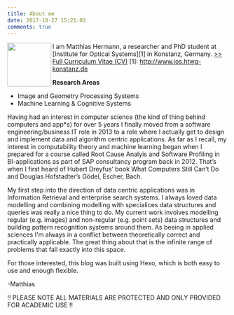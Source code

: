 ```yaml
---
title: About me
date: 2017-10-27 15:21:03
comments: true
---
```


<img src="/images/me.jpg" width="100" align="left">

I am Matthias Hermann, a researcher and PhD student at [Institute for Optical Systems][1] in Konstanz, Germany. [>> Full Curriculum Vitae (CV)](https://www.linkedin.com/in/matthias-hermann-44746994/)
[1]: http://www.ios.htwg-konstanz.de

**Research Areas**
- Image and Geometry Processing Systems
- Machine Learning & Cognitive Systems

Having had an interest in computer science (the kind of thing behind computers and app*s) for over 5 years I finally moved from a software engineering/business IT role in 2013 to a role where I actually get to design and implement data and algorithm centric applications. As far as I recall, my interest in computability theory and machine learning began when I prepared for a course called Root Cause Analyis and Software Profiling in BI-applications as part of SAP consultancy program back in 2012. That’s when I first heard of Hubert Dreyfus’ book What Computers Still Can’t Do and Douglas Hofstadter’s Gödel, Escher, Bach. 

My first step into the direction of data centric applications was in Information Retrieval and enterprise search systems. I always loved data modelling and combining modelling with specialices data structures and queries was really a nice thing to do. My current work involves modelling regular (e.g. images) and non-regular (e.g. point sets) data structures and building pattern recognition systems around them. As beeing in applied sciences I'm always in a conflict between theoretically correct and practically applicable. The great thing about that is the infinite range of problems that fall exactly into this space. 

For those interested, this blog was built using Hexo, which is both easy to use and enough flexible.

-Matthias

!! PLEASE NOTE ALL MATERIALS ARE PROTECTED AND ONLY PROVIDED FOR ACADEMIC USE !!

